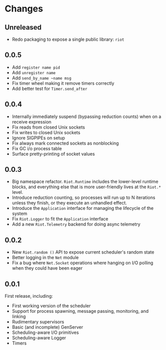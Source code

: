 # Changes

## Unreleased

* Redo packaging to expose a single public library: `riot`

## 0.0.5

* Add `register name pid`
* Add `unregister name`
* Add `send_by_name ~name msg`
* Fix timer wheel making it remove timers correctly
* Add better test for `Timer.send_after`

## 0.0.4

* Internally immediately suspend (bypassing reduction counts) when on a receive expression
* Fix reads from closed Unix sockets
* Fix writes to closed Unix sockets
* Ignore SIGPIPEs on setup
* Fix always mark connected sockets as nonblocking 
* Fix GC i/o process table
* Surface pretty-printing of socket values 

## 0.0.3

* Big namespace refactor. `Riot.Runtime` includes the lower-level runtime
  blocks, and everything else that is more user-friendly lives at the `Riot.*`
level.
* Introduce reduction counting, so processes will run up to N iterations unless
  they finish, or they execute an unhandled effect.
* Introduce the `Application` interface for managing the lifecycle of the system
* Fix `Riot.Logger` to fit the `Application` interface
* Add a new `Riot.Telemetry` backend for doing async telemetry

## 0.0.2

* New `Riot.random ()` API to expose current scheduler's random state
* Better logging in the `Net` module
* Fix a bug where `Net.Socket` operations where hanging on I/O polling when they could have been eager

## 0.0.1

First release, including:

* First working version of the scheduler
* Support for process spawning, message passing, monitoring, and linking
* Rudimentary supervisors
* Basic (and incomplete) GenServer
* Scheduling-aware I/O primitives
* Scheduling-aware Logger
* Timers

